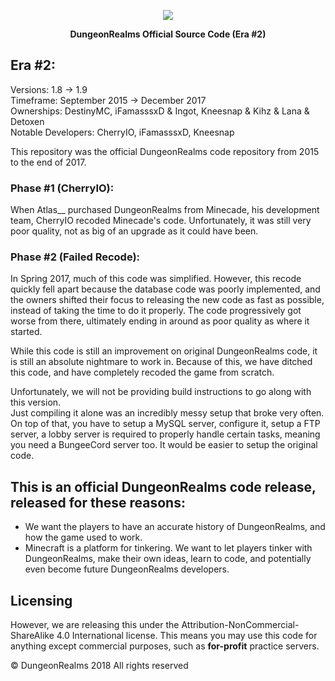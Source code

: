 <p align="center"> 
<img src="http://i.imgur.com/HSCayEW.png">
</p>
<p align="center">
<b>DungeonRealms Official Source Code (Era #2)</b>
</p>


## Era #2:
Versions: 1.8 -> 1.9  
Timeframe: September 2015 -> December 2017  
Ownerships: DestinyMC, iFamasssxD & Ingot, Kneesnap & Kihz & Lana & Detoxen  
Notable Developers: CherryIO, iFamasssxD, Kneesnap

This repository was the official DungeonRealms code repository from 2015 to the end of 2017.

### Phase #1 (CherryIO):  
When Atlas__ purchased DungeonRealms from Minecade, his development team, CherryIO recoded Minecade's code. Unfortunately, it was still very poor quality, not as big of an upgrade as it could have been.

### Phase #2 (Failed Recode):
In Spring 2017, much of this code was simplified. However, this recode quickly fell apart because the database code was poorly implemented, and the owners shifted their focus to releasing the new code as fast as possible, instead of taking the time to do it properly. The code progressively got worse from there, ultimately ending in around as poor quality as where it started.

While this code is still an improvement on original DungeonRealms code, it is still an absolute nightmare to work in.
Because of this, we have ditched this code, and have completely recoded the game from scratch. 

Unfortunately, we will not be providing build instructions to go along with this version.  
Just compiling it alone was an incredibly messy setup that broke very often.  
On top of that, you have to setup a MySQL server, configure it, setup a FTP server, a lobby server is required to properly handle certain tasks, meaning you need a BungeeCord server too. It would be easier to setup the original code.


## This is an official DungeonRealms code release, released for these reasons:
 - We want the players to have an accurate history of DungeonRealms, and how the game used to work.
 - Minecraft is a platform for tinkering. We want to let players tinker with DungeonRealms, make their own ideas, learn to code, and potentially even become future DungeonRealms developers.

## Licensing
However, we are releasing this under the Attribution-NonCommercial-ShareAlike 4.0 International license.
This means you may use this code for anything except commercial purposes, such as <b>for-profit</b> practice servers.

© DungeonRealms 2018 All rights reserved
